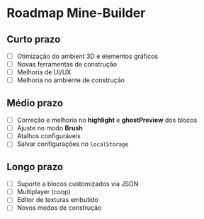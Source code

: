 # Roadmap Mine-Builder

## Curto prazo
- [ ] Otimização do ambient 3D e elementos gráficos
- [ ] Novas ferramentas de construção
- [ ] Melhoria de UI/UX
- [ ] Melhoria no ambiente de construção

## Médio prazo
- [ ] Correção e melhoria no **highlight** e **ghostPreview** dos blocos
- [ ] Ajuste no modo **Brush**
- [ ] Atalhos configuráveis
- [ ] Salvar configurações no `localStorage`

## Longo prazo
- [ ] Suporte a blocos customizados via JSON
- [ ] Multiplayer (coop)
- [ ] Editor de texturas embutido
- [ ] Novos modos de construção
